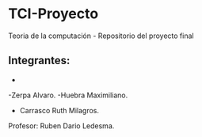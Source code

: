 # TCI-Proyecto
Teoria de la computación - Repositorio del proyecto final

Integrantes: 
-
- 
-Zerpa Alvaro.
-Huebra Maximiliano.
- Carrasco Ruth Milagros.

Profesor: Ruben Dario Ledesma.
